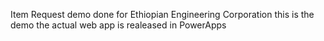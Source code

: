 Item Request demo done for Ethiopian Engineering Corporation this is the demo the actual web app is realeased in PowerApps
